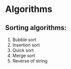 # Algorithms

## Sorting algorithms:
1. Bubble sort
2. Insertion sort
3. Quick sort
4. Merge sort
5. Reverse of string
